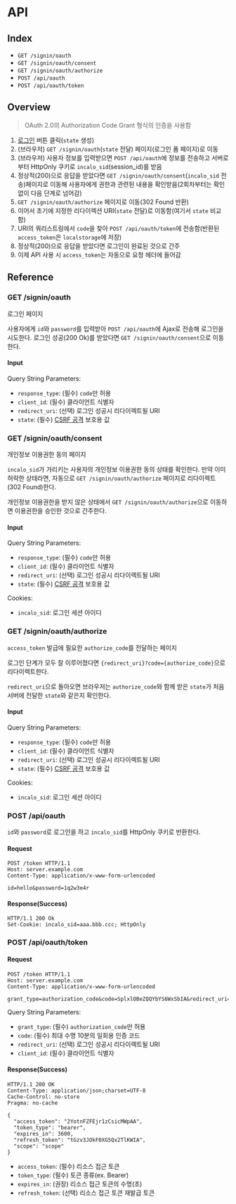 # API

## Index

- `GET /signin/oauth`
- `GET /signin/oauth/consent`
- `GET /signin/oauth/authorize`
- `POST /api/oauth`
- `POST /api/oauth/token`

## Overview

> OAuth 2.0의 Authorization Code Grant 형식의 인증을 사용함

1. [로그인]() 버튼 클릭(`state` 생성)
2. (브라우저) `GET /signin/oauth`(`state` 전달) 페이지(로그인 폼 페이지)로 이동
3. (브라우저) 사용자 정보를 입력받으면 `POST /api/oauth`에 정보를 전송하고 서버로부터 HttpOnly 쿠키로 `incalo_sid`(session_id)를 받음
4. 정상적(200)으로 응답을 받았다면 `GET /signin/oauth/consent`(`incalo_sid` 전송)페이지로 이동해 사용자에게 권한과 관련된 내용을 확인받음(2회차부터는 확인 없이 다음 단계로 넘어감)
5. `GET /signin/oauth/authorize` 페이지로 이동(302 Found 반환)
6. 이어서 초기에 지정한 리다이렉션 URI(`state` 전달)로 이동함(여기서 `state` 비교함)
7. URI의 쿼리스트링에서 `code`을 찾아 `POST /api/oauth/token`에 전송함(반환된 `access_token`은 `localstorage`에 저장)
8. 정상적(200)으로 응답을 받았다면 로그인이 완료된 것으로 간주
9. 이제 API 사용 시 `access_token`는 자동으로 요청 헤더에 들어감

## Reference

### GET /signin/oauth

로그인 페이지

사용자에게 `id`와 `password`를 입력받아 `POST /api/oauth`에 Ajax로 전송해 로그인을 시도한다.
로그인 성공(200 Ok)를 받았다면 `GET /signin/oauth/consent`으로 이동한다.

#### Input

Query String Parameters:

- `response_type`: (필수) `code`만 허용
- `client_id`: (필수) 클라이언트 식별자
- `redirect_uri`: (선택) 로그인 성공시 리다이렉트될 URI
- `state`: (필수) [CSRF 공격](https://en.wikipedia.org/wiki/Cross-site_request_forgery) 보호용 값

### GET /signin/oauth/consent

개인정보 이용권한 동의 페이지

`incalo_sid`가 가리키는 사용자의 개인정보 이용권한 동의 상태를 확인한다.
만약 이미 허락한 상태라면, 자동으로 `GET /signin/oauth/authorize` 페이지로 리다이렉트(302 Found)한다.

개인정보 이용권한을 받지 않은 상태에서 `GET /signin/oauth/authorize`으로 이동하면 이용권한을 승인한 것으로 간주한다.

#### Input

Query String Parameters:

- `response_type`: (필수) `code`만 허용
- `client_id`: (필수) 클라이언트 식별자
- `redirect_uri`: (선택) 로그인 성공시 리다이렉트될 URI
- `state`: (필수) [CSRF 공격](https://en.wikipedia.org/wiki/Cross-site_request_forgery) 보호용 값

Cookies:

- `incalo_sid`: 로그인 세션 아이디

### GET /signin/oauth/authorize

`access_token` 발급에 필요한 `authorize_code`를 전달하는 페이지

로그인 단계가 모두 잘 이루어졌다면 `{redirect_uri}?code={authorize_code}`으로 리다이렉트한다.

`redirect_uri`으로 돌아오면 브라우저는 `authorize_code`와 함께 받은 `state`가 처음 서버에 전달한 `state`와 같은지 확인한다.

#### Input

Query String Parameters:

- `response_type`: (필수) `code`만 허용
- `client_id`: (필수) 클라이언트 식별자
- `redirect_uri`: (선택) 로그인 성공시 리다이렉트될 URI
- `state`: (필수) [CSRF 공격](https://en.wikipedia.org/wiki/Cross-site_request_forgery) 보호용 값

Cookies:

- `incalo_sid`: 로그인 세션 아이디

### POST /api/oauth

`id`와 `password`로 로그인을 하고 `incalo_sid`를 HttpOnly 쿠키로 반환한다.

#### Request

```text
POST /token HTTP/1.1
Host: server.example.com
Content-Type: application/x-www-form-urlencoded

id=hello&password=1q2w3e4r
```

#### Response(Success)

```text
HTTP/1.1 200 Ok
Set-Cookie: incalo_sid=aaa.bbb.ccc; HttpOnly
```

### POST /api/oauth/token

#### Request

```text
POST /token HTTP/1.1
Host: server.example.com
Content-Type: application/x-www-form-urlencoded

grant_type=authorization_code&code=SplxlOBeZQQYbYS6WxSbIA&redirect_uri=https%3A%2F%2Fclient%2Eexample%2Ecom%2Fcb
```

Query String Parameters:

- `grant_type`: (필수) `authorization_code`만 허용
- `code`: (필수) 최대 수명 10분의 일회용 인증 코드
- `redirect_uri`: (선택) 로그인 성공시 리다이렉트될 URI
- `client_id`: (필수) 클라이언트 식별자

#### Response(Success)

```text
HTTP/1.1 200 OK
Content-Type: application/json;charset=UTF-8
Cache-Control: no-store
Pragma: no-cache

{
  "access_token": "2YotnFZFEjr1zCsicMWpAA",
  "token_type": "bearer",
  "expires_in": 3600,
  "refresh_token": "tGzv3JOkF0XG5Qx2TlKWIA",
  "scope": "scope"
}
```

- `access_token`: (필수) 리소스 접근 토큰
- `token_type`: (필수) 토큰 종류(ex. Bearer)
- `expires_in`: (권장) 리소스 접근 토큰의 수명(초)
- `refresh_token`: (선택) 리소스 접근 토큰 재발급 토큰
